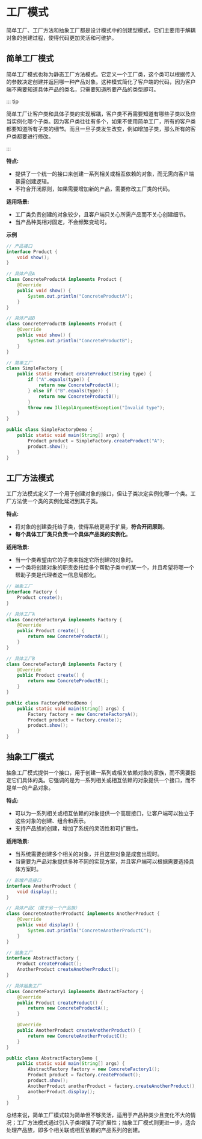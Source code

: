 # 工厂模式

简单工厂、工厂方法和抽象工厂都是设计模式中的创建型模式，它们主要用于解耦对象的创建过程，使得代码更加灵活和可维护。

## 简单工厂模式

简单工厂模式也称为静态工厂方法模式。它定义一个工厂类，这个类可以根据传入的参数决定创建并返回哪一种产品对象。这种模式简化了客户端的代码，因为客户端不需要知道具体产品的类名，只需要知道所要产品的类型即可。

::: tip

简单工厂让客户类和具体子类的实现解耦，客户类不再需要知道有哪些子类以及应当实例化哪个子类。因为客户类往往有多个，如果不使用简单工厂，所有的客户类都要知道所有子类的细节。而且一旦子类发生改变，例如增加子类，那么所有的客户类都要进行修改。

::: 

**特点:**

- 提供了一个统一的接口来创建一系列相关或相互依赖的对象，而无需向客户端暴露创建逻辑。
- 不符合开闭原则，如果需要增加新的产品，需要修改工厂类的代码。

**适用场景:**

- 工厂类负责创建的对象较少，且客户端只关心所需产品而不关心创建细节。
- 当产品种类相对固定，不会频繁变动时。

**示例**

```java
// 产品接口
interface Product {
    void show();
}

// 具体产品A
class ConcreteProductA implements Product {
    @Override
    public void show() {
        System.out.println("ConcreteProductA");
    }
}

// 具体产品B
class ConcreteProductB implements Product {
    @Override
    public void show() {
        System.out.println("ConcreteProductB");
    }
}

// 简单工厂
class SimpleFactory {
    public static Product createProduct(String type) {
        if ("A".equals(type)) {
            return new ConcreteProductA();
        } else if ("B".equals(type)) {
            return new ConcreteProductB();
        }
        throw new IllegalArgumentException("Invalid type");
    }
}

public class SimpleFactoryDemo {
    public static void main(String[] args) {
        Product product = SimpleFactory.createProduct("A");
        product.show();
    }
}
```



## 工厂方法模式

工厂方法模式定义了一个用于创建对象的接口，但让子类决定实例化哪一个类。工厂方法使一个类的实例化延迟到其子类。

**特点:**

- 将对象的创建委托给子类，使得系统更易于扩展，**符合开闭原则**。
- **每个具体工厂类只负责一个具体产品类的实例化**。

**适用场景:**

- 当一个类希望由它的子类来指定它所创建的对象时。
- 一个类将创建对象的职责委托给多个帮助子类中的某一个，并且希望将哪一个帮助子类是代理者这一信息局部化。

```java
// 抽象工厂
interface Factory {
    Product create();
}

// 具体工厂A
class ConcreteFactoryA implements Factory {
    @Override
    public Product create() {
        return new ConcreteProductA();
    }
}

// 具体工厂B
class ConcreteFactoryB implements Factory {
    @Override
    public Product create() {
        return new ConcreteProductB();
    }
}

public class FactoryMethodDemo {
    public static void main(String[] args) {
        Factory factory = new ConcreteFactoryA();
        Product product = factory.create();
        product.show();
    }
}
```



## 抽象工厂模式

抽象工厂模式提供一个接口，用于创建一系列或相关依赖对象的家族，而不需要指定它们具体的类。它强调的是为一系列相关或相互依赖的对象提供一个接口，而不是单一的产品对象。

**特点:**

- 可以为一系列相关或相互依赖的对象提供一个高层接口，让客户端可以独立于这些对象的创建、组合和表示。
- 支持产品族的创建，增加了系统的灵活性和可扩展性。

**适用场景:**

- 当系统需要创建多个相关的对象，并且这些对象是成套出现时。
- 当需要为产品对象提供多种不同的实现方案，并且客户端可以根据需要选择具体方案时。

```java
// 新增产品接口
interface AnotherProduct {
    void display();
}

// 具体产品C（属于另一个产品族）
class ConcreteAnotherProductC implements AnotherProduct {
    @Override
    public void display() {
        System.out.println("ConcreteAnotherProductC");
    }
}

// 抽象工厂
interface AbstractFactory {
    Product createProduct();
    AnotherProduct createAnotherProduct();
}

// 具体抽象工厂
class ConcreteFactory1 implements AbstractFactory {
    @Override
    public Product createProduct() {
        return new ConcreteProductA();
    }

    @Override
    public AnotherProduct createAnotherProduct() {
        return new ConcreteAnotherProductC();
    }
}

public class AbstractFactoryDemo {
    public static void main(String[] args) {
        AbstractFactory factory = new ConcreteFactory1();
        Product product = factory.createProduct();
        product.show();
        AnotherProduct anotherProduct = factory.createAnotherProduct();
        anotherProduct.display();
    }
}
```



总结来说，简单工厂模式较为简单但不够灵活，适用于产品种类少且变化不大的情况；工厂方法模式通过引入子类增强了可扩展性；抽象工厂模式则更进一步，适合处理产品族，即多个相关联或相互依赖的产品系列的创建。

